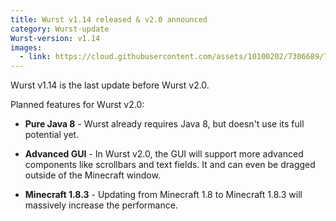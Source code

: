 ```yaml
---
title: Wurst v1.14 released & v2.0 announced
category: Wurst-update
Wurst-version: v1.14
images:
  - link: https://cloud.githubusercontent.com/assets/10100202/7306689/71a8aa2c-ea07-11e4-9c98-2d02691dd96e.jpg
---
```

Wurst v1.14 is the last update before Wurst v2.0.

Planned features for Wurst v2.0:

- **Pure Java 8** - Wurst already requires Java 8, but doesn't use its full potential yet.

- **Advanced GUI** - In Wurst v2.0, the GUI will support more advanced components like scrollbars and text fields. It and can even be dragged outside of the Minecraft window.

- **Minecraft 1.8.3** - Updating from Minecraft 1.8 to Minecraft 1.8.3 will massively increase the performance.
